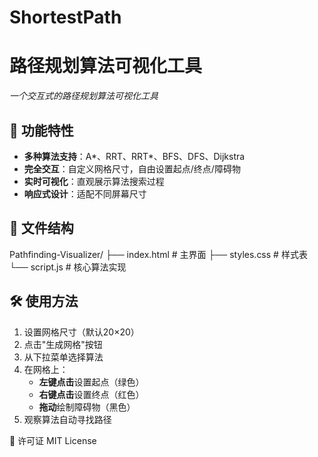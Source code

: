 # ShortestPath
# 路径规划算法可视化工具

*一个交互式的路径规划算法可视化工具*

## 🚀 功能特性

- **多种算法支持**：A*、RRT、RRT*、BFS、DFS、Dijkstra
- **完全交互**：自定义网格尺寸，自由设置起点/终点/障碍物
- **实时可视化**：直观展示算法搜索过程
- **响应式设计**：适配不同屏幕尺寸

## 📁 文件结构
Pathfinding-Visualizer/
├── index.html        # 主界面
├── styles.css       # 样式表
└── script.js        # 核心算法实现

## 🛠️ 使用方法

1. 设置网格尺寸（默认20×20）
2. 点击"生成网格"按钮
3. 从下拉菜单选择算法
4. 在网格上：
   - **左键点击**设置起点（绿色）
   - **右键点击**设置终点（红色）
   - **拖动**绘制障碍物（黑色）
5. 观察算法自动寻找路径

📜 许可证
MIT License
